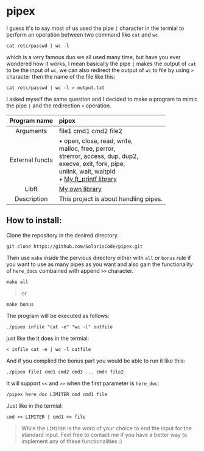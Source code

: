 # pipex

I guess it's to say most of us used the pipe `|` character in the termial
to perform an operation between two command like `cat` and `wc`
```shell
cat /etc/passwd | wc -l
```
which is a very famous duo we all used many time, but have you ever wondered how
it works, I mean basically the pipe `|` makes the output of `cat` to be the input
of `wc`, we can also redirect the output of `wc` to file by using `>` character then
the name of the file like this:
```shell
cat /etc/passwd | wc -l > output.txt
```
I asked myself the same question and I decided to make a program to mimic the pipe `|`
and the redirection `>` operation.

|Program name|pipex|
|:----------:|:----|
|Arguments|file1 cmd1 cmd2 file2|
|External functs|• open, close, read, write,<br />malloc, free, perror,<br />strerror, access, dup, dup2,<br />execve, exit, fork, pipe,<br />unlink, wait, waitpid<br />• [My ft_printf library](https://github.com/SolarisCode/ft_printf)|
|Libft|[My own library](https://github.com/SolarisCode/Libft)|
|Description|This project is about handling pipes.|

## How to install:

Clone the repository in the desired directory.
```shell
git clone https://github.com/SolarisCode/pipex.git
```
Then use `make` inside the pervious directory either with `all` or `bonus` rule if you want to use
as many pipes as you want and also gain the functionality of `here_docs` combained with append `>>`
character.
```shell
make all
```
>or
```shell
make bonus
```
The program will be executed as follows:
```shell
./pipex infile "cat -e" "wc -l" outfile
```
just like the it does in the termial:
```shell
< infile cat -e | wc -l outfile
```
And if you complied the bonus part you would be able to run it like this:
```shell
./pipex file1 cmd1 cmd2 cmd3 ... cmdn file2
```
It will support `<<` and `>>` when the first parameter is `here_doc`:
```shell
/pipex here_doc LIMITER cmd cmd1 file
```
Just like in the termial:
```shell
cmd << LIMITER | cmd1 >> file
```
>While the `LIMITER` is the word of your choice to end the input for the standard input.
Feel free to contact me if you have a better way to implement any of these functionalities :)
